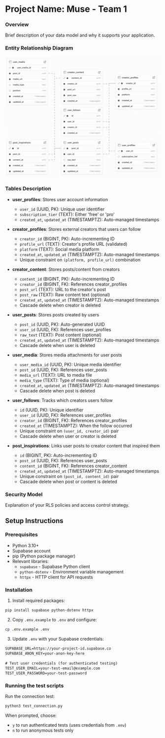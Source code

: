 # Project Name: Muse - Team 1

### Overview

Brief description of your data model and why it supports your application.

### Entity Relationship Diagram

![ER Diagram](./docs/er-diagram.png)

### Tables Description

- **user_profiles**: Stores user account information
  - `user_id` (UUID, PK): Unique user identifier
  - `subscription_tier` (TEXT): Either 'free' or 'pro'
  - `created_at`, `updated_at` (TIMESTAMPTZ): Auto-managed timestamps

- **creator_profiles**: Stores external creators that users can follow
  - `creator_id` (BIGINT, PK): Auto-incrementing ID
  - `profile_url` (TEXT): Creator's profile URL (validated)
  - `platform` (TEXT): Social media platform
  - `created_at`, `updated_at` (TIMESTAMPTZ): Auto-managed timestamps
  - Unique constraint on `(platform, profile_url)` combination

- **creator_content**: Stores posts/content from creators
  - `content_id` (BIGINT, PK): Auto-incrementing ID
  - `creator_id` (BIGINT, FK): References creator_profiles
  - `post_url` (TEXT): URL to the creator's post
  - `post_raw` (TEXT): Raw content text (optional)
  - `created_at`, `updated_at` (TIMESTAMPTZ): Auto-managed timestamps
  - Cascade delete when creator is deleted

- **user_posts**: Stores posts created by users
  - `post_id` (UUID, PK): Auto-generated UUID
  - `user_id` (UUID, FK): References user_profiles
  - `raw_text` (TEXT): Post content (optional)
  - `created_at`, `updated_at` (TIMESTAMPTZ): Auto-managed timestamps
  - Cascade delete when user is deleted

- **user_media**: Stores media attachments for user posts
  - `user_media_id` (UUID, PK): Unique media identifier
  - `post_id` (UUID, FK): References user_posts
  - `media_url` (TEXT): URL to media file
  - `media_type` (TEXT): Type of media (optional)
  - `created_at`, `updated_at` (TIMESTAMPTZ): Auto-managed timestamps
  - Cascade delete when post is deleted

- **user_follows**: Tracks which creators users follow
  - `id` (UUID, PK): Unique identifier
  - `user_id` (UUID, FK): References user_profiles
  - `creator_id` (BIGINT, FK): References creator_profiles
  - `created_at` (TIMESTAMPTZ): When the follow occurred
  - Unique constraint on `(user_id, creator_id)` pair
  - Cascade delete when user or creator is deleted

- **post_inspirations**: Links user posts to creator content that inspired them
  - `id` (BIGINT, PK): Auto-incrementing ID
  - `post_id` (UUID, FK): References user_posts
  - `content_id` (BIGINT, FK): References creator_content
  - `created_at`, `updated_at` (TIMESTAMPTZ): Auto-managed timestamps
  - Unique constraint on `(post_id, content_id)` pair
  - Cascade delete when post or content is deleted

### Security Model

Explanation of your RLS policies and access control strategy.

## Setup Instructions

### Prerequisites

- Python 3.10+
- Supabase account
- pip (Python package manager)
- Relevant libraries:
  - `supabase` - Supabase Python client
  - `python-dotenv` - Environment variable management
  - `httpx` - HTTP client for API requests

### Installation

1. Install required packages:

```bash
pip install supabase python-dotenv httpx
```

2. Copy `.env.example` to `.env` and configure:

```bash
cp .env.example .env
```

3. Update `.env` with your Supabase credentials:

```
SUPABASE_URL=https://your-project-id.supabase.co
SUPABASE_ANON_KEY=your-anon-key-here

# Test user credentials (for authenticated testing)
TEST_USER_EMAIL=your-test-email@example.com
TEST_USER_PASSWORD=your-test-password
```

### Running the test scripts

Run the connection test:

```bash
python3 test_connection.py
```

When prompted, choose:

- `y` to run authenticated tests (uses credentials from `.env`)
- `n` to run anonymous tests only
